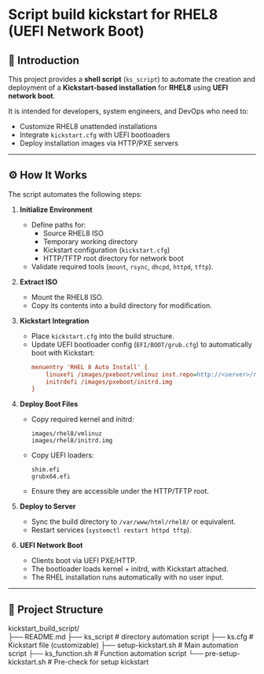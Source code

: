 
# Script build kickstart for RHEL8 (UEFI Network Boot)

## 📌 Introduction
This project provides a **shell script** (`ks_script`) to automate the creation and deployment of a **Kickstart-based installation** for **RHEL8** using **UEFI network boot**.

It is intended for developers, system engineers, and DevOps who need to:
- Customize RHEL8 unattended installations
- Integrate `kickstart.cfg` with UEFI bootloaders
- Deploy installation images via HTTP/PXE servers

---

## ⚙️ How It Works

The script automates the following steps:

1. **Initialize Environment**
   - Define paths for:
     - Source RHEL8 ISO
     - Temporary working directory
     - Kickstart configuration (`kickstart.cfg`)
     - HTTP/TFTP root directory for network boot
   - Validate required tools (`mount`, `rsync`, `dhcpd`, `httpd`, `tftp`).

2. **Extract ISO**
   - Mount the RHEL8 ISO.
   - Copy its contents into a build directory for modification.

3. **Kickstart Integration**
   - Place `kickstart.cfg` into the build structure.
   - Update UEFI bootloader config (`EFI/BOOT/grub.cfg`) to automatically boot with Kickstart:
     ```cfg
     menuentry 'RHEL 8 Auto Install' {
         linuxefi /images/pxeboot/vmlinuz inst.repo=http://<server>/rhel8 inst.ks=http://<server>/kickstart.cfg
         initrdefi /images/pxeboot/initrd.img
     }
     ```

4. **Deploy Boot Files**
   - Copy required kernel and initrd:
     ```
     images/rhel8/vmlinuz
     images/rhel8/initrd.img
     ```
   - Copy UEFI loaders:
     ```
     shim.efi
     grubx64.efi
     ```
   - Ensure they are accessible under the HTTP/TFTP root.

5. **Deploy to Server**
   - Sync the build directory to `/var/www/html/rhel8/` or equivalent.
   - Restart services (`systemctl restart httpd tftp`).

6. **UEFI Network Boot**
   - Clients boot via UEFI PXE/HTTP.
   - The bootloader loads kernel + initrd, with Kickstart attached.
   - The RHEL installation runs automatically with no user input.

---

## 📂 Project Structure
kickstart_build_script/<br>
├── README.md 
├── ks_script             # directory automation script
   ├── ks.cfg                    # Kickstart file (customizable)
   ├── setup-kickstart.sh        # Main automation script
   ├── ks_function.sh            # Function automation script
   └── pre-setup-kickstart.sh    # Pre-check for setup kickstart
   
